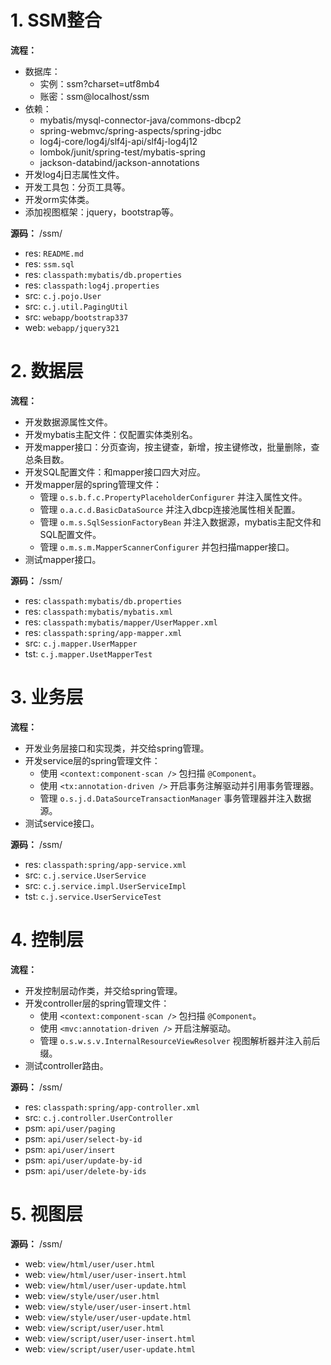 # 1. SSM整合

**流程：** 
- 数据库：
    - 实例：ssm?charset=utf8mb4 
    - 账密：ssm@localhost/ssm
- 依赖：
    - mybatis/mysql-connector-java/commons-dbcp2
    - spring-webmvc/spring-aspects/spring-jdbc
    - log4j-core/log4j/slf4j-api/slf4j-log4j12
    - lombok/junit/spring-test/mybatis-spring
    - jackson-databind/jackson-annotations
- 开发log4j日志属性文件。
- 开发工具包：分页工具等。
- 开发orm实体类。
- 添加视图框架：jquery，bootstrap等。

**源码：** /ssm/
- res: `README.md` 
- res: `ssm.sql`
- res: `classpath:mybatis/db.properties`
- res: `classpath:log4j.properties`
- src: `c.j.pojo.User`
- src: `c.j.util.PagingUtil`
- src: `webapp/bootstrap337`
- web: `webapp/jquery321`

# 2. 数据层

**流程：**
- 开发数据源属性文件。
- 开发mybatis主配文件：仅配置实体类别名。
- 开发mapper接口：分页查询，按主键查，新增，按主键修改，批量删除，查总条目数。
- 开发SQL配置文件：和mapper接口四大对应。
- 开发mapper层的spring管理文件：
    - 管理 `o.s.b.f.c.PropertyPlaceholderConfigurer` 并注入属性文件。
    - 管理 `o.a.c.d.BasicDataSource` 并注入dbcp连接池属性相关配置。
    - 管理 `o.m.s.SqlSessionFactoryBean` 并注入数据源，mybatis主配文件和SQL配置文件。
    - 管理 `o.m.s.m.MapperScannerConfigurer` 并包扫描mapper接口。
- 测试mapper接口。

**源码：** /ssm/
- res: `classpath:mybatis/db.properties`
- res: `classpath:mybatis/mybatis.xml`
- res: `classpath:mybatis/mapper/UserMapper.xml`
- res: `classpath:spring/app-mapper.xml`
- src: `c.j.mapper.UserMapper`
- tst: `c.j.mapper.UsetMapperTest`

# 3. 业务层

**流程：**
- 开发业务层接口和实现类，并交给spring管理。
- 开发service层的spring管理文件：
    - 使用 `<context:component-scan />` 包扫描 `@Component`。
    - 使用 `<tx:annotation-driven />` 开启事务注解驱动并引用事务管理器。
    - 管理 `o.s.j.d.DataSourceTransactionManager` 事务管理器并注入数据源。
- 测试service接口。

**源码：** /ssm/
- res: `classpath:spring/app-service.xml`
- src: `c.j.service.UserService`
- src: `c.j.service.impl.UserServiceImpl`
- tst: `c.j.service.UserServiceTest`

# 4. 控制层

**流程：**
- 开发控制层动作类，并交给spring管理。
- 开发controller层的spring管理文件：
    - 使用 `<context:component-scan />` 包扫描 `@Component`。
    - 使用 `<mvc:annotation-driven />` 开启注解驱动。
    - 管理 `o.s.w.s.v.InternalResourceViewResolver` 视图解析器并注入前后缀。
- 测试controller路由。

**源码：** /ssm/
- res: `classpath:spring/app-controller.xml`
- src: `c.j.controller.UserController`
- psm: `api/user/paging`
- psm: `api/user/select-by-id`
- psm: `api/user/insert`
- psm: `api/user/update-by-id`
- psm: `api/user/delete-by-ids`

# 5. 视图层

**源码：** /ssm/
- web: `view/html/user/user.html`
- web: `view/html/user/user-insert.html`
- web: `view/html/user/user-update.html`
- web: `view/style/user/user.html`
- web: `view/style/user/user-insert.html`
- web: `view/style/user/user-update.html`
- web: `view/script/user/user.html`
- web: `view/script/user/user-insert.html`
- web: `view/script/user/user-update.html`
